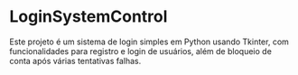 # LoginSystemControl
Este projeto é um sistema de login simples em Python usando Tkinter, com funcionalidades para registro e login de usuários, além de bloqueio de conta após várias tentativas falhas.
